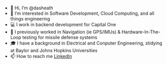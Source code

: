 - 👋 Hi, I’m @dasheath
- 👀 I’m interested in Software Development, Cloud Computing, and all things engineering
- 💻 I work in backend development for Capital One
- 🌱 I previously worked in Navigation (ie GPS/IMUs) & Hardware-In-The-Loop testing for missile defense systems
- 🎓 I have a background in Electrical and Conputer Engineering, stidying at Baylor and Johns Hopkins Universities
- 📫 How to reach me [LinkedIn](https://www.linkedin.com/in/heath-mccabe)

<!---
dasheath/dasheath is a ✨ special ✨ repository because its `README.md` (this file) appears on your GitHub profile.
You can click the Preview link to take a look at your changes.
--->
